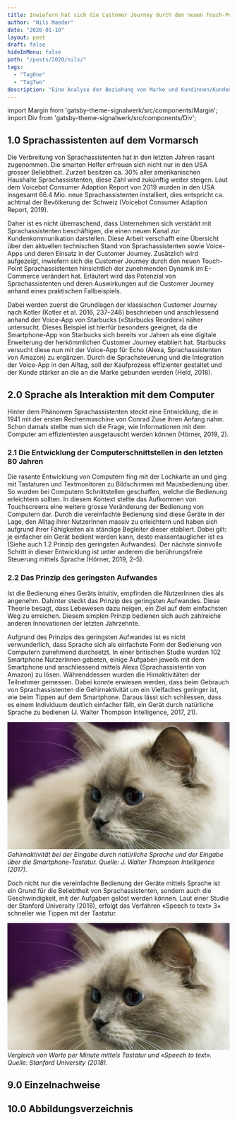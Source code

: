 ```yaml
---
title: Inwiefern hat sich die Customer Journey durch den neuen Touch-Point «Sprachassistent» verändert?
author: "Nils Maeder"
date: "2020-01-10"
layout: post
draft: false
hideInMenu: false
path: "/posts/2020/nils/"
tags:
  - "TagOne"
  - "TagTwo"
description: "Eine Analyse der Beziehung von Marke und Kundinnen/Kunden in der Customer Journey, mit dem Einsatz von Sprachassistenten."
---
```


import Margin from 'gatsby-theme-signalwerk/src/components/Margin';
import Div from 'gatsby-theme-signalwerk/src/components/Div';





## 1.0 Sprachassistenten auf dem Vormarsch
Die Verbreitung von Sprachassistenten hat in den letzten Jahren rasant zugenommen. Die smarten Helfer erfreuen sich nicht nur in den USA grosser Beliebtheit. Zurzeit besitzen ca. 30% aller amerikanischen Haushalte Sprachassistenten, diese Zahl wird zukünftig weiter steigen. Laut dem Voicebot Consumer Adaption Report von 2019 wurden in den USA insgesamt 66.4 Mio. neue Sprachassistenten installiert, dies entspricht ca. achtmal der Bevölkerung der Schweiz (Voicebot Consumer Adaption Report, 2019). 

Daher ist es nicht überraschend, dass Unternehmen sich verstärkt mit Sprachassistenten beschäftigen, die einen neuen Kanal zur Kundenkommunikation darstellen. Diese Arbeit verschafft eine Übersicht über den aktuellen technischen Stand von Sprachassistenten sowie Voice-Apps und deren Einsatz in der Customer Journey. Zusätzlich wird aufgezeigt, inwiefern sich die Customer Journey durch den neuen Touch-Point Sprachassistenten hinsichtlich der zunehmenden Dynamik im E-Commerce verändert hat. Erläutert wird das Potenzial von Sprachassistenten und deren Auswirkungen auf die Customer Journey anhand eines praktischen Fallbeispiels.

Dabei werden zuerst die Grundlagen der klassischen Customer Journey nach Kotler (Kotler et al. 2016, 237–246) beschrieben und anschliessend anhand der Voice-App von Starbucks («Starbucks Reorder») näher untersucht. Dieses Beispiel ist hierfür besonders geeignet, da die Smartphone-App von Starbucks sich bereits vor Jahren als eine digitale Erweiterung der herkömmlichen Customer Journey etabliert hat. Starbucks versucht diese nun mit der Voice-App für Echo (Alexa, Sprachassistenten von Amazon) zu ergänzen. Durch die Sprachsteuerung und die Integration der Voice-App in den Alltag, soll der Kaufprozess effizienter gestaltet und der Kunde stärker an die an die Marke gebunden werden (Held, 2018).

## 2.0 Sprache als Interaktion mit dem Computer
Hinter dem Phänomen Sprachassistenten steckt eine Entwicklung, die in 1941 mit der ersten Rechenmaschine von Conrad Zuse ihren Anfang nahm. Schon damals stellte man sich die Frage, wie Informationen mit dem Computer am effizientesten ausgetauscht werden können (Hörner, 2019, 2).

### 2.1 Die Entwicklung der Computerschnittstellen in den letzten 80 Jahren
Die rasante Entwicklung von Computern fing mit der Lochkarte an und ging mit Tastaturen und Textmonitoren zu Bildschirmen mit Mausbedienung über. So wurden bei Computern Schnittstellen geschaffen, welche die Bedienung erleichtern sollten. In diesem Kontext stellte das Aufkommen von Touchscreens eine weitere grosse Veränderung der Bedienung von Computern dar. Durch die vereinfachte Bedienung sind diese Geräte in der Lage, den Alltag ihrer NutzerInnen massiv zu erleichtern und haben sich aufgrund ihrer Fähigkeiten als ständige Begleiter dieser etabliert. Dabei gilt: je einfacher ein Gerät bedient werden kann, desto massentauglicher ist es (Siehe auch 1.2 Prinzip des geringsten Aufwandes). Der nächste sinnvolle Schritt in dieser Entwicklung ist unter anderem die berührungsfreie Steuerung mittels Sprache (Hörner, 2019, 2–5).

### 2.2 Das Prinzip des geringsten Aufwandes
Ist die Bedienung eines Geräts intuitiv, empfinden die NutzerInnen dies als angenehm. Dahinter steckt das Prinzip des geringsten Aufwandes. Diese Theorie besagt, dass Lebewesen dazu neigen, ein Ziel auf dem einfachsten Weg zu erreichen. Diesem simplen Prinzip bedienen sich auch zahlreiche anderen Innovationen der letzten Jahrzehnte.

Aufgrund des Prinzips des geringsten Aufwandes ist es nicht verwunderlich, dass Sprache sich als einfachste Form der Bedienung von Computern zunehmend durchsetzt. In einer britischen Studie wurden 102 Smartphone NutzerInnen gebeten, einige Aufgaben jeweils mit dem Smartphone und anschliessend mittels Alexa (Sprachassistentin von Amazon) zu lösen. Währenddessen wurden die Hirnaktivitäten der Teilnehmer gemessen. Dabei konnte erwiesen werden, dass beim Gebrauch von Sprachassistenten die Gehirnaktivität um ein Vielfaches geringer ist, wie beim Tippen auf dem Smartphone. Daraus lässt sich schliessen, dass es einem Individuum deutlich einfacher fällt, ein Gerät durch natürliche Sprache zu bedienen (J. Walter Thompson Intelligence, 2017, 21).

![Gehirnaktivität bei der Eingabe durch natürliche Sprache](./img/header.jpg)
*Gehirnaktivität bei der Eingabe durch natürliche Sprache und der Eingabe über die Smartphone-Tastatur. Quelle: J. Walter Thompson Intelligence (2017).*

Doch nicht nur die vereinfachte Bedienung der Geräte mittels Sprache ist ein Grund für die Beliebtheit von Sprachassistenten, sondern auch die Geschwindigkeit, mit der Aufgaben gelöst werden können. Laut einer Studie der Stanford University (2018), erfolgt das Verfahren «Speech to text» 3× schneller wie Tippen mit der Tastatur.

![Vergleich von Worte per Minute mittels Tastatur und «Speech to text»](./img/header.jpg)
*Vergleich von Worte per Minute mittels Tastatur und «Speech to text». Quelle: Stanford University (2018).*




## 9.0 Einzelnachweise


## 10.0 Abbildungsverzeichnis
